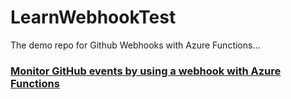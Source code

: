 # LearnWebhookTest
The demo repo for Github Webhooks with Azure Functions... 

### [Monitor GitHub events by using a webhook with Azure Functions](https://docs.microsoft.com/en-gb/learn/modules/monitor-github-events-with-a-function-triggered-by-a-webhook/5-exercise-setup-webhook-for-github-repo)


